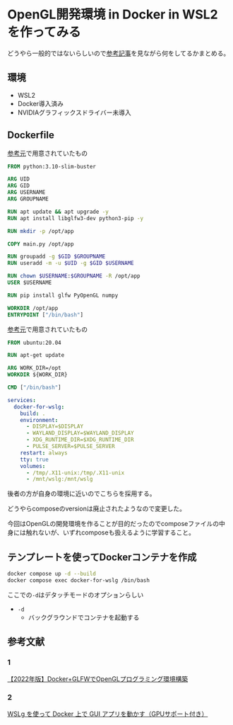 # OpenGL開発環境 in Docker in WSL2を作ってみる

どうやら一般的ではないらしいので[参考記事](#参考文献)を見ながら何をしてるかまとめる。

## 環境

- WSL2
- Docker導入済み
- NVIDIAグラフィックスドライバー未導入

## Dockerfile

[参考元](#1)で用意されていたもの

```dockerfile
FROM python:3.10-slim-buster

ARG UID
ARG GID
ARG USERNAME
ARG GROUPNAME

RUN apt update && apt upgrade -y
RUN apt install libglfw3-dev python3-pip -y

RUN mkdir -p /opt/app

COPY main.py /opt/app

RUN groupadd -g $GID $GROUPNAME
RUN useradd -m -u $UID -g $GID $USERNAME

RUN chown $USERNAME:$GROUPNAME -R /opt/app
USER $USERNAME

RUN pip install glfw PyOpenGL numpy

WORKDIR /opt/app
ENTRYPOINT ["/bin/bash"]
```

[参考元](#2)で用意されていたもの

```dockerfile
FROM ubuntu:20.04

RUN apt-get update

ARG WORK_DIR=/opt
WORKDIR ${WORK_DIR}

CMD ["/bin/bash"]
```

```ymal:docker-compose.yml
services:
  docker-for-wslg:
    build: .
    environment:
      - DISPLAY=$DISPLAY
      - WAYLAND_DISPLAY=$WAYLAND_DISPLAY
      - XDG_RUNTIME_DIR=$XDG_RUNTIME_DIR
      - PULSE_SERVER=$PULSE_SERVER
    restart: always
    tty: true
    volumes:
      - /tmp/.X11-unix:/tmp/.X11-unix
      - /mnt/wslg:/mnt/wslg
```

後者の方が自身の環境に近いのでこちらを採用する。

どうやらcomposeのversionは廃止されたようなので変更した。

今回はOpenGLの開発環境を作ることが目的だったのでcomposeファイルの中身には触れないが、いずれcomposeも扱えるように学習すること。

## テンプレートを使ってDockerコンテナを作成

```bash
docker compose up -d --build
docker compose exec docker-for-wslg /bin/bash
```

ここでの`-d`はデタッチモードのオプションらしい

- `-d`
  - バックグラウンドでコンテナを起動する

## 参考文献

### 1

[【2022年版】Docker+GLFWでOpenGLプログラミング環境構築](https://qiita.com/asuka1975/items/5384ff4c20accb87cdca)

### 2

[WSLg を使って Docker 上で GUI アプリを動かす（GPUサポート付き）](https://blog.mohyo.net/2022/02/11591/)
